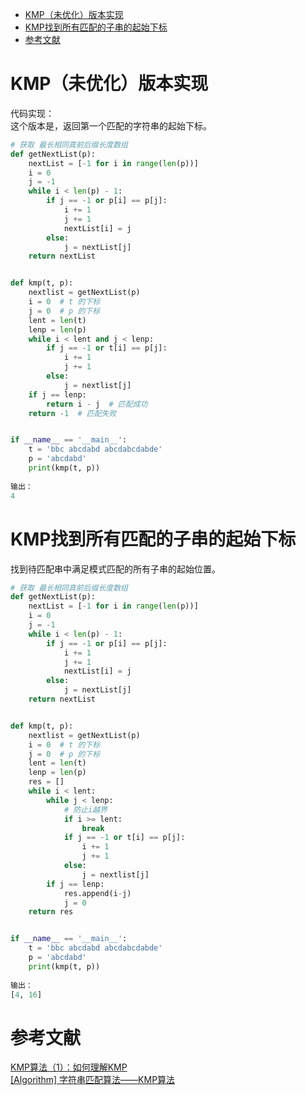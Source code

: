 * [KMP（未优化）版本实现](#kmp未优化版本实现)
* [KMP找到所有匹配的子串的起始下标](#kmp找到所有匹配的子串的起始下标)
* [参考文献](#参考文献)

# KMP（未优化）版本实现
代码实现：      
这个版本是，返回第一个匹配的字符串的起始下标。

```python
# 获取 最长相同真前后缀长度数组
def getNextList(p):
    nextList = [-1 for i in range(len(p))]
    i = 0
    j = -1
    while i < len(p) - 1:
        if j == -1 or p[i] == p[j]:
            i += 1
            j += 1
            nextList[i] = j
        else:
            j = nextList[j]
    return nextList


def kmp(t, p):
    nextlist = getNextList(p)
    i = 0  # t 的下标
    j = 0  # p 的下标
    lent = len(t)
    lenp = len(p)
    while i < lent and j < lenp:
        if j == -1 or t[i] == p[j]:
            i += 1
            j += 1
        else:
            j = nextlist[j]
    if j == lenp:
        return i - j  # 匹配成功
    return -1  # 匹配失败


if __name__ == '__main__':
    t = 'bbc abcdabd abcdabcdabde'
    p = 'abcdabd'
    print(kmp(t, p))
    
输出：
4
```

# KMP找到所有匹配的子串的起始下标
找到待匹配串中满足模式匹配的所有子串的起始位置。

```python
# 获取 最长相同真前后缀长度数组
def getNextList(p):
    nextList = [-1 for i in range(len(p))]
    i = 0
    j = -1
    while i < len(p) - 1:
        if j == -1 or p[i] == p[j]:
            i += 1
            j += 1
            nextList[i] = j
        else:
            j = nextList[j]
    return nextList


def kmp(t, p):
    nextlist = getNextList(p)
    i = 0  # t 的下标
    j = 0  # p 的下标
    lent = len(t)
    lenp = len(p)
    res = []
    while i < lent:
        while j < lenp:
            # 防止i越界
            if i >= lent:
                break
            if j == -1 or t[i] == p[j]:
                i += 1
                j += 1
            else:
                j = nextlist[j]
        if j == lenp:
            res.append(i-j)
            j = 0
    return res


if __name__ == '__main__':
    t = 'bbc abcdabd abcdabcdabde'
    p = 'abcdabd'
    print(kmp(t, p))
    
输出：
[4, 16]
```



# 参考文献
[KMP算法（1）：如何理解KMP](https://segmentfault.com/a/1190000008575379)      
[[Algorithm] 字符串匹配算法——KMP算法](http://www.cnblogs.com/maybe2030/p/4633153.html)


